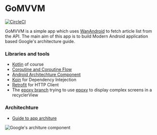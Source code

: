 # GoMVVM 

[![CircleCI](https://circleci.com/gh/ijays7/GoMVVM.svg?style=svg)](https://circleci.com/gh/ijays7/GoMVVM)

GoMVVM is a simple app which uses [WanAndroid](https://www.wanandroid.com/blog/show/2) to fetch article list from the API. The main aim of this app is to build Modern Android application based Google's architecture guide.

### Libraries and tools

- [Kotlin](https://www.kotlincn.net/) of course
- [Coroutine and Coroutine Flow](https://www.kotlincn.net/docs/tutorials/coroutines/coroutines-basic-jvm.html)
- [Android Architechture Component](https://developer.android.com/jetpack)
- [Koin](https://github.com/InsertKoinIO/koin) for Dependency Intejection
- [Retrofit](https://github.com/square/retrofit) for HTTP Client
- The [epoxy branch](https://github.com/ijays7/GoMVVM/tree/epoxy) trying to use [epoxy](https://github.com/airbnb/epoxy) to display complex screens  in a recyclerView

### Architechture

- [Guide to app architure](https://developer.android.com/jetpack/docs/guide)

![Google's architure component](https://developer.android.com/topic/libraries/architecture/images/final-architecture.png)

